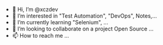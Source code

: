- 👋 Hi, I’m @xczdev
- 👀 I’m interested in "Test Automation", "DevOps", Notes,...
- 🌱 I’m currently learning "Selenium", ...
- 💞️ I’m looking to collaborate on a project Open Source ...
- 📫 How to reach me ...

<!---
xczdev/xczdev is a ✨ special ✨ repository because its `README.md` (this file) appears on your GitHub profile.
You can click the Preview link to take a look at your changes.
--->
